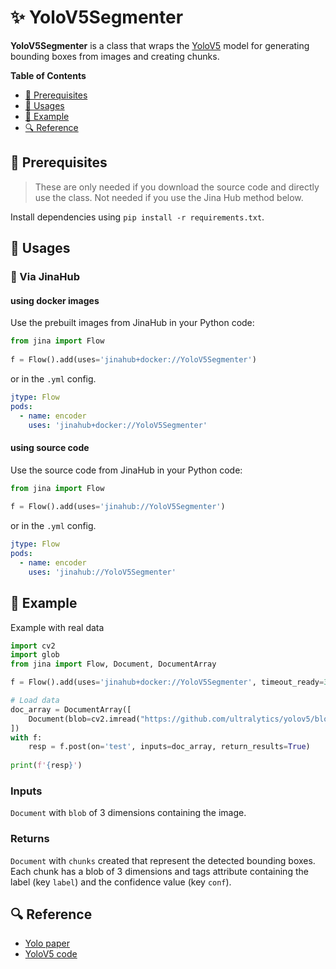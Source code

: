 
# ✨ YoloV5Segmenter

**YoloV5Segmenter** is a class that wraps the [YoloV5](https://github.com/ultralytics/yolov5) model for generating bounding boxes from images and creating chunks. 

<!-- START doctoc generated TOC please keep comment here to allow auto update -->
<!-- DON'T EDIT THIS SECTION, INSTEAD RE-RUN doctoc TO UPDATE -->
**Table of Contents**

- [🌱 Prerequisites](#-prerequisites)
- [🚀 Usages](#-usages)
- [🎉️ Example](#%EF%B8%8F-example)
- [🔍️ Reference](#%EF%B8%8F-reference)

<!-- END doctoc generated TOC please keep comment here to allow auto update -->

## 🌱 Prerequisites


> These are only needed if you download the source code and directly use the class. Not needed if you use the Jina Hub method below.

Install dependencies using `pip install -r requirements.txt`.

## 🚀 Usages

### 🚚 Via JinaHub

#### using docker images
Use the prebuilt images from JinaHub in your Python code: 

```python
from jina import Flow
	
f = Flow().add(uses='jinahub+docker://YoloV5Segmenter')
```

or in the `.yml` config.
```yaml
jtype: Flow
pods:
  - name: encoder
    uses: 'jinahub+docker://YoloV5Segmenter'
```

#### using source code
Use the source code from JinaHub in your Python code:

```python
from jina import Flow
	
f = Flow().add(uses='jinahub://YoloV5Segmenter')
```

or in the `.yml` config.

```yaml
jtype: Flow
pods:
  - name: encoder
    uses: 'jinahub://YoloV5Segmenter'
```


## 🎉️ Example 

Example with real data


```python
import cv2
import glob
from jina import Flow, Document, DocumentArray

f = Flow().add(uses='jinahub+docker://YoloV5Segmenter', timeout_ready=3000)

# Load data
doc_array = DocumentArray([
    Document(blob=cv2.imread("https://github.com/ultralytics/yolov5/blob/master/data/images/bus.jpg"))
])
with f:
    resp = f.post(on='test', inputs=doc_array, return_results=True)
    
print(f'{resp}')
```





### Inputs 

`Document` with `blob` of 3 dimensions containing the image.

### Returns

`Document` with `chunks` created that represent the detected bounding boxes. Each chunk has a blob of 3 dimensions and tags attribute containing the label (key `label`) and the confidence value (key `conf`).


## 🔍️ Reference
- [Yolo paper](https://arxiv.org/abs/1506.02640v5)
- [YoloV5 code](https://github.com/ultralytics/yolov5)
